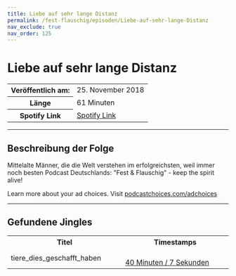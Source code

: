 ```yaml
---
title: Liebe auf sehr lange Distanz
permalink: /fest-flauschig/episoden/Liebe-auf-sehr-lange-Distanz
nav_exclude: true
nav_order: 125
---
```


# Liebe auf sehr lange Distanz
<table class="resp-table dcf-table dcf-table-responsive dcf-table-bordered dcf-table-striped dcf-w-100%">
                    <tbody>
                        <tr>
                            <th scope="row">Veröffentlich am:</th>
                            <td data-label="Veröffentlich am:">25. November 2018</td>
                        </tr>
                        <tr>
                            <th scope="row">Länge </th>
                            <td data-label="Länge ">61 Minuten</td>
                        </tr><tr>
                                <th scope="row">Spotify Link</th>
                                <td data-label="Spotify Link"><a href="https://open.spotify.com/episode/6WEuJY7IgY8PNmTNthiIzY">Spotify Link</a></td>
                            </tr></tbody>
                </table>

***

## Beschreibung der Folge

<div>
<p>Mittelalte Männer, die die Welt verstehen im erfolgreichsten, weil immer noch besten Podcast Deutschlands: "Fest &amp; Flauschig" - keep the spirit alive!</p><p> </p><p>Learn more about your ad choices. Visit <a href="https://podcastchoices.com/adchoices">podcastchoices.com/adchoices</a></p>  
</div>

***

## Gefundene Jingles

<table style="display: table;">
                                    <tr>
                                        <th class="tableColumnTitle">Titel</th>
                                        <th class="tableColumnTimestamps">Timestamps</th>
                                    </tr>
                                    <tr>
                                <td markdown="span"  class="tableColumnTitle">tiere_dies_geschafft_haben</td>
                                <td markdown="span" class="tableColumnTimestamps">
                                <br>
                                <a href="https://open.spotify.com/episode/6WEuJY7IgY8PNmTNthiIzY?t=2407">
                                40 Minuten / 7 Sekunden</a>
                                </td></tr></table>